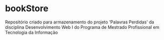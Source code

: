 # bookStore
Repositório criado para armazenamento do projeto 'Palavras Perdidas' da disciplina Desenvolvimento Web I do Programa de Mestrado Profissional em Tecnologia da Informação
